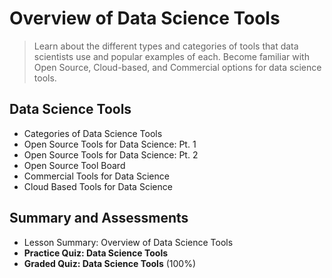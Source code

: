# Overview of Data Science Tools
> Learn about the different types and categories of tools that data scientists use and popular examples of each. Become familiar with Open Source, Cloud-based, and Commercial options for data science tools.
## Data Science Tools
- Categories of Data Science Tools
- Open Source Tools for Data Science: Pt. 1
- Open Source Tools for Data Science: Pt. 2
- Open Source Tool Board
- Commercial Tools for Data Science
- Cloud Based Tools for Data Science
## Summary and Assessments
- Lesson Summary: Overview of Data Science Tools
- **Practice Quiz: Data Science Tools**
- **Graded Quiz: Data Science Tools** (100%)
